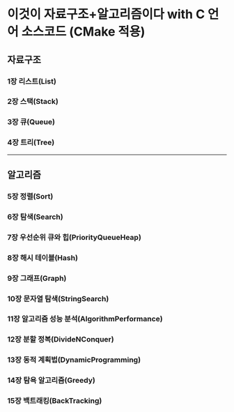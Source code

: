 # 이것이 자료구조+알고리즘이다 with C 언어 소스코드 (CMake 적용)

## 자료구조
### 1장 리스트(List)
### 2장 스택(Stack)
### 3장 큐(Queue)
### 4장 트리(Tree)
---
## 알고리즘
### 5장 정렬(Sort)
### 6장 탐색(Search)
### 7장 우선순위 큐와 힙(PriorityQueueHeap)
### 8장 해시 테이블(Hash)
### 9장 그래프(Graph)
### 10장 문자열 탐색(StringSearch)
### 11장 알고리즘 성능 분석(AlgorithmPerformance)
### 12장 분할 정복(DivideNConquer)
### 13장 동적 계획법(DynamicProgramming)
### 14장 탐욕 알고리즘(Greedy)
### 15장 백트래킹(BackTracking)
